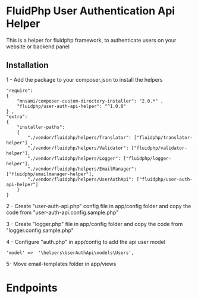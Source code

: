 # FluidPhp User Authentication Api Helper

This is a helper for fluidphp framework, to authenticate users on your website or backend panel

## Installation

1 - Add the package to your composer.json to install the helpers
```
"require": 
{
	"mnsami/composer-custom-directory-installer": "2.0.*" ,
	"fluidphp/user-auth-api-helper": "^1.0.0"
} ,
"extra": 
{
	"installer-paths": 
	{
		"./vendor/fluidphp/helpers/Translator": ["fluidphp/translator-helper"] ,
		"./vendor/fluidphp/helpers/Validator": ["fluidphp/validator-helper"],
		"./vendor/fluidphp/helpers/Logger": ["fluidphp/logger-helper"],
		"./vendor/fluidphp/helpers/EmailManager": ["fluidphp/emailmanager-helper"],
		"./vendor/fluidphp/helpers/UserAuthApi": ["fluidphp/user-auth-api-helper"]
	}
}
```

2 - Create "user-auth-api.php" config file in app/config folder and copy the code from "user-auth-api.config.sample.php"

3 - Create "logger.php" file in app/config folder and copy the code from "logger.config.sample.php"

4 - Configure "auth.php" in app/config to add the api user model
```
'model'	=>	'\helpers\UserAuthApi\models\Users',	
```

5- Move email-templates folder in app/views

# Endpoints